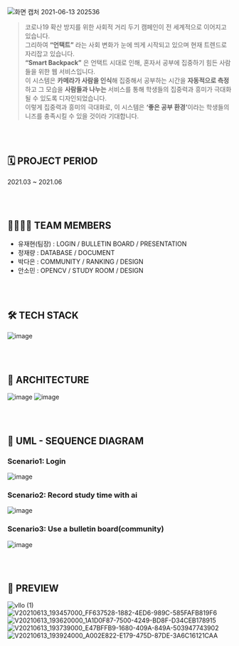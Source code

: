 ![화면 캡처 2021-06-13 202536](https://user-images.githubusercontent.com/70877497/121805305-a07a0500-cc85-11eb-86b2-1cf1168616ac.jpg)

>코로나19 확산 방지를 위한 사회적 거리 두기 캠페인이 전 세계적으로 이어지고 있습니다. 
<br>그리하여 <b>“언택트”</b> 라는 사회 변화가 눈에 띄게 시작되고 있으며 현재 트렌드로 자리잡고 있습니다. 
<br><b>“Smart Backpack”</b> 은 언택트 시대로 인해, 혼자서 공부에 집중하기 힘든 사람들을 위한 웹 서비스입니다. 
<br>이 시스템은 <b>카메라가 사람을 인식</b>해 집중해서 공부하는 시간을 <b>자동적으로 측정</b>하고 그 모습을 <b>사람들과 나누는</b> 서비스를 통해 학생들의 집중력과 흥미가 극대화될 수 있도록 디자인되었습니다. 
<br>이렇게 집중력과 흥미의 극대화로, 이 시스템은 <b>‘좋은 공부 환경’</b>이라는 학생들의 니즈를 충족시킬 수 있을 것이라 기대합니다.

<br><br>
## 🗓️ PROJECT PERIOD
2021.03 ~ 2021.06

<br><br>
## 👨‍👩‍👧‍👧 TEAM MEMBERS
- 유재현(팀장) : LOGIN / BULLETIN BOARD / PRESENTATION
- 정재량 : DATABASE / DOCUMENT
- 박다은 : COMMUNITY / RANKING / DESIGN
- 안소민 : OPENCV / STUDY ROOM / DESIGN

<br><br>
## 🛠️ TECH STACK
![image](https://user-images.githubusercontent.com/70877497/121805423-331aa400-cc86-11eb-9b71-f424168f9552.png)

<br><br>
## 📜 ARCHITECTURE
![image](https://user-images.githubusercontent.com/70877497/121805456-62c9ac00-cc86-11eb-8090-3ff27d0ed1cd.png)
![image](https://user-images.githubusercontent.com/70877497/121805461-65c49c80-cc86-11eb-9c1b-8da4d45b51c8.png)

<br><br>
## 📑 UML - SEQUENCE DIAGRAM
### Scenario1: Login 
![image](https://user-images.githubusercontent.com/70877497/121805505-7f65e400-cc86-11eb-889b-42e5f469093a.png)
<br>
### Scenario2: Record study time with ai
![image](https://user-images.githubusercontent.com/70877497/121805516-8a207900-cc86-11eb-9fb8-f837e2d11867.png)
<br>
### Scenario3: Use a bulletin board(community)
![image](https://user-images.githubusercontent.com/70877497/121805522-94427780-cc86-11eb-8edb-2860bd961bde.png) 

<br><br>
## 👀 PREVIEW
![vllo (1)](https://user-images.githubusercontent.com/70877497/121805534-a58b8400-cc86-11eb-9877-73ec666c0c1b.gif)
![V20210613_193457000_FF637528-1882-4ED6-989C-585FAFB819F6](https://user-images.githubusercontent.com/70877497/121805544-ade3bf00-cc86-11eb-824f-e2754e3923f7.gif)
![V20210613_193620000_1A1D0F87-7500-4249-BD8F-D34CEB178915](https://user-images.githubusercontent.com/70877497/121805555-b2a87300-cc86-11eb-9e9c-ca3505051538.gif)
![V20210613_193739000_E47BFFB9-1680-409A-849A-503947743902](https://user-images.githubusercontent.com/70877497/121805572-bb994480-cc86-11eb-9b01-62779188dfc0.gif)
![V20210613_193924000_A002E822-E179-475D-87DE-3A6C16121CAA](https://user-images.githubusercontent.com/70877497/121805575-bdfb9e80-cc86-11eb-9145-931b0b5a1c13.gif)




